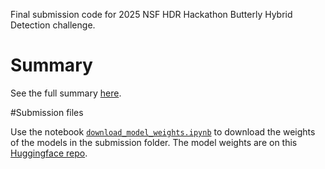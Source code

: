 Final submission code for 2025 NSF HDR Hackathon Butterly Hybrid Detection challenge. 

# Summary
See the full summary [here](summary.md).

#Submission files

Use the notebook [`download_model_weights.ipynb`](download_model_weights.ipynb) to download the weights of the models in the submission folder. The model weights are on this  [Huggingface repo](https://huggingface.co/pn74870/2025-NSF-HDR-Hackaton-Butterfly-Hybrid-Detection).

